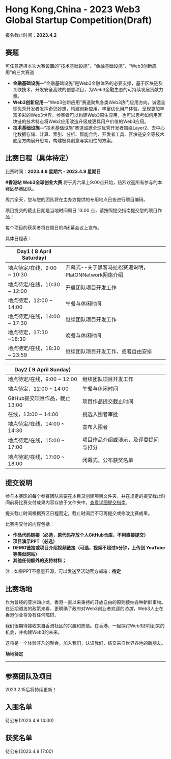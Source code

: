 # Hong Kong,China - 2023 Web3 Global Startup Competition(Draft)



报名截止时间：**2023.4.2**



## 赛题

可任意选择本次大赛设置的“技术基础设施”、“金融基础设施”、“Web3创新应用”的三大赛道

- **金融基础设施**—“金融基础设施”是Web3金融体系的必要支撑，基于区块链及关联技术，开发安全高效的创意项目，为Web3金融生态的可持续发展贡献力量。
- **Web3创新应用**—“Web3创新应用”赛道聚焦各类Web3热门应用方向，诚邀全球优秀开发者发挥奇思妙想，构建创新应用，丰富优化用户体验，呈现更加丰富多彩的Web3世界。参赛者可以构建Web3原生应用，也可以思考如何用区块链的技术特点将Web2应用改造升级成更具用户价值的Web3应用。
- **技术基础设施**—“技术基础设施”赛道诚邀全球优秀开发者围绕Layer2、去中心化数据存储、计算、索引、分析、智能合约、开发者工具、区块链安全等技术底层方向展开思考，构建极具创意与实用性的方案。



## 比赛日程（具体待定）

比赛时间：**2023.4.8 星期六 - 2023.4.9 星期日**

**#香港站 Web3全球创业大赛** 将于周六早上9:00点开始，热烈欢迎所有参与的本赛区参赛团队。

周六全天，您与您的团队将在主办方提供的专用地点日夜进行项目编码。

项目提交的截止日期是当地时间周日 13:00 点，请按照提交指南提交您的项目作品！

每个项目的获奖者将在周日的#闭幕会议上宣布。 



具体日程表：

| Day1 ( 8 April Saturday)     |                                                       |
| ---------------------------- | ----------------------------------------------------- |
| 地点待定/在线，9:00 ~ 10:30  | 开幕式--关于黑客马拉松赛道说明，PlatONNetwork网络介绍 |
| 地点待定/在线，10:30 ~ 12:00 | 开启团队项目开发工作                                  |
| 地点待定，12:00 ~ 14:00      | 午餐与休闲时间                                        |
| 地点待定/在线，14:00 ~ 17:30 | 继续团队项目开发工作                                  |
| 地点待定，17:30 ~18:30       | 晚餐与休闲时间                                        |
| 地点待定/在线，18:30 ~ 23:59 | 继续团队项目开发工作，或者自由安排                    |

| Day2 ( 9 April Sunday)        |                                      |
| ----------------------------- | ------------------------------------ |
| 地点待定/在线，9:00 ~ 12:00   | 继续团队项目开发工作                 |
| 地点待定，12:00 ~ 14:00       | 午餐与休闲时间                       |
| GitHub提交项目作品，截止13:00 | 项目作品提交截止时间                 |
| 在线，13:00 ~ 14:00           | 挑选入围者审批                       |
| 地点待定/在线，14:00 ~ 14:30  | 宣布入围者                           |
| 地点待定/在线，15:00 ~ 17:00  | 项目作品介绍或演示，及评委提问与打分 |
| 地点待定/在线，17:00 ~ 18:00  | 闭幕式，公布获奖名单                 |





## 提交说明

参与本赛区的每个参赛团队需要在本目录创建项目文件夹，并在规定的提交截止时间前将比赛交付成果内容存放于文件夹中，[查看详细提交指南]()。

提交截止时间根据赛区日程而定，截止时间后不可再提交或修改比赛成果。

比赛需交付的内容包括：

- **作品代码链接（必选，原代码存放个人GitHub仓库，不用直接提交）**
- **项目演示PPT（必选）**
- **DEMO链接或项目介绍视频链接（可选，视频不超过5分钟，上传到 YouTube等类似网站）**
- **其他任何额外的支持材料；**

注：如果PPT不愿意开源，可以发送至活动官方邮箱：**待定**



## 比赛场地



作为曾经的亚洲四小龙，香港一直以来秉持的开放自由的原则接纳各种新鲜事物。在近期颁发的政策来看，更明确了政府对Web3创业者欢迎的*态度*，Web3人士在香港创业将没有任何障碍。

我们很期待接收来自香港社区的兴趣和热情。在香港，一起探讨Web3即将到来的机会，并构建Web3的未来。

这将是一个体验非凡的聚会，加入我们，认识我们，结交来自世界各地的新朋友。



**场地待定**





----



## 参赛团队及项目

2023.2.15后将持续更新！





## 入围名单

待公布(2023.4.9 14:00)







## 获奖名单

待公布(2023.4.9 17:00)



